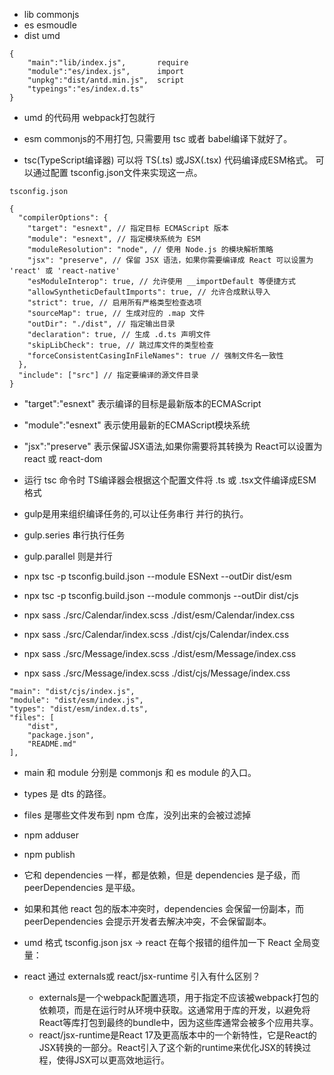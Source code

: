 * lib  commonjs
* es   esmoudle
* dist umd

```
{
    "main":"lib/index.js",       require
    "module":"es/index.js",      import
    "unpkg":"dist/antd.min.js",  script
    "typeings":"es/index.d.ts"
}

```

* umd 的代码用 webpack打包就行
* esm  commonjs的不用打包, 只需要用 tsc 或者 babel编译下就好了。


* tsc(TypeScript编译器) 可以将 TS(.ts) 或JSX(.tsx) 代码编译成ESM格式。 可以通过配置 tsconfig.json文件来实现这一点。

```
tsconfig.json

{
  "compilerOptions": {
    "target": "esnext", // 指定目标 ECMAScript 版本
    "module": "esnext", // 指定模块系统为 ESM
    "moduleResolution": "node", // 使用 Node.js 的模块解析策略
    "jsx": "preserve", // 保留 JSX 语法，如果你需要编译成 React 可以设置为 'react' 或 'react-native'
    "esModuleInterop": true, // 允许使用 __importDefault 等便捷方式
    "allowSyntheticDefaultImports": true, // 允许合成默认导入
    "strict": true, // 启用所有严格类型检查选项
    "sourceMap": true, // 生成对应的 .map 文件
    "outDir": "./dist", // 指定输出目录
    "declaration": true, // 生成 .d.ts 声明文件
    "skipLibCheck": true, // 跳过库文件的类型检查
    "forceConsistentCasingInFileNames": true // 强制文件名一致性
  },
  "include": ["src"] // 指定要编译的源文件目录
}

```
* "target":"esnext" 表示编译的目标是最新版本的ECMAScript
* "module":"esnext" 表示使用最新的ECMAScript模块系统
* "jsx":"preserve" 表示保留JSX语法,如果你需要将其转换为 React可以设置为 react 或 react-dom

* 运行 tsc 命令时 TS编译器会根据这个配置文件将 .ts 或 .tsx文件编译成ESM格式


* gulp是用来组织编译任务的,可以让任务串行 并行的执行。
* gulp.series 串行执行任务 
* gulp.parallel 则是并行


* npx tsc -p tsconfig.build.json --module ESNext --outDir dist/esm
* npx tsc -p tsconfig.build.json --module commonjs --outDir dist/cjs


* npx sass ./src/Calendar/index.scss ./dist/esm/Calendar/index.css

* npx sass ./src/Calendar/index.scss ./dist/cjs/Calendar/index.css

* npx sass ./src/Message/index.scss ./dist/esm/Message/index.css

* npx sass ./src/Message/index.scss ./dist/cjs/Message/index.css



```
"main": "dist/cjs/index.js",
"module": "dist/esm/index.js",
"types": "dist/esm/index.d.ts",
"files": [
    "dist",
    "package.json",
    "README.md"
],

```

* main 和 module 分别是 commonjs 和 es module 的入口。
* types 是 dts 的路径。
* files 是哪些文件发布到 npm 仓库，没列出来的会被过滤掉

* npm adduser
* npm publish


* 它和 dependencies 一样，都是依赖，但是 dependencies 是子级，而 peerDependencies 是平级。

* 如果和其他 react 包的版本冲突时，dependencies 会保留一份副本，而 peerDependencies 会提示开发者去解决冲突，不会保留副本。


* umd 格式  tsconfig.json   jsx -> react  在每个报错的组件加一下 React 全局变量：


* react 通过 externals或 react/jsx-runtime 引入有什么区别？ 
  - externals是一个webpack配置选项，用于指定不应该被webpack打包的依赖项，而是在运行时从环境中获取。这通常用于库的开发，以避免将React等库打包到最终的bundle中，因为这些库通常会被多个应用共享。
  - react/jsx-runtime是React 17及更高版本中的一个新特性，它是React的JSX转换的一部分。React引入了这个新的runtime来优化JSX的转换过程，使得JSX可以更高效地运行。
